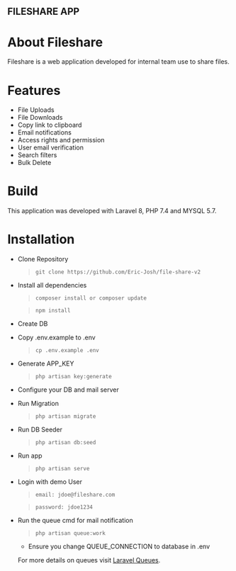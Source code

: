 ## FILESHARE APP

# About Fileshare

Fileshare is a web application developed for internal team use to share files.

# Features

- File Uploads
- File Downloads
- Copy link to clipboard
- Email notifications
- Access rights and permission
- User email verification
- Search filters
- Bulk Delete

# Build

This application was developed with Laravel 8, PHP 7.4 and MYSQL 5.7.

# Installation

- Clone Repository
    > `git clone https://github.com/Eric-Josh/file-share-v2`

- Install all dependencies
    > `composer install or composer update`

    > `npm install`

- Create DB

- Copy .env.example to .env
    > `cp .env.example .env`

- Generate APP_KEY
    > `php artisan key:generate`

- Configure your DB and mail server

- Run Migration
    > `php artisan migrate`

- Run DB Seeder
    > `php artisan db:seed`

- Run app
    > `php artisan serve`

- Login with demo User
    > `email: jdoe@fileshare.com`

    > `password: jdoe1234`

- Run the queue cmd for mail notification 
    > `php artisan queue:work`

    - Ensure you change QUEUE_CONNECTION to database in .env 

    For more details on queues visit [Laravel Queues](https://laravel.com/docs/8.x/queues).